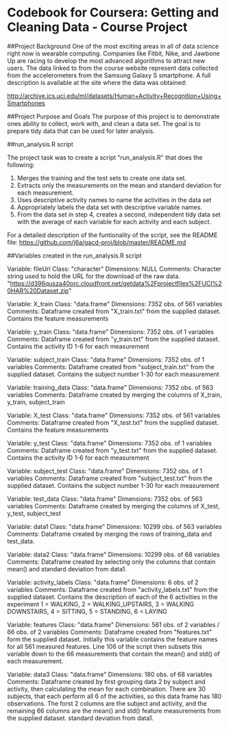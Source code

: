 # Codebook for Coursera: Getting and Cleaning Data - Course Project

##Project Background
One of the most exciting areas in all of data science right now is wearable computing.
Companies like Fitbit, Nike, and Jawbone Up are racing to develop the most advanced algorithms
to attract new users. The data linked to from the course website represent data collected from
the accelerometers from the Samsung Galaxy S smartphone. A full description is available at the
site where the data was obtained: 

http://archive.ics.uci.edu/ml/datasets/Human+Activity+Recognition+Using+Smartphones


##Project Purpose and Goals
The purpose of this project is to demonstrate ones ability to collect, work with, and clean
a data set. The goal is to prepare tidy data that can be used for later analysis. 

##run_analysis.R script

The project task was to create a script "run_analysis.R" that does the following:

1. Merges the training and the test sets to create one data set.
2. Extracts only the measurements on the mean and standard deviation for each measurement. 
3. Uses descriptive activity names to name the activities in the data set
4. Appropriately labels the data set with descriptive variable names. 
5. From the data set in step 4, creates a second, independent tidy data set with the 
average of each variable for each activity and each subject.

For a detailed description of the funtionality of the script, see the README file:
https://github.com/j6a/gacd-proj/blob/master/README.md


##Variables created in the run_analysis.R script

  Variable:		fileUrl
  Class:			"character"
  Dimensions:		NULL
  Comments:		Character string used to hold the URL for the download of the raw data.
				"https://d396qusza40orc.cloudfront.net/getdata%2Fprojectfiles%2FUCI%20HAR%20Dataset.zip"

Variable:		X_train
Class:			"data.frame"
Dimensions:		7352 obs. of 561 variables
Comments:		Dataframe created from "X_train.txt" from the supplied dataset.
				Contains the feature measurements
				
Variable:		y_train
Class:			"data.frame"
Dimensions:		7352 obs. of 1 variables
Comments:		Dataframe created from "y_train.txt" from the supplied dataset.
				Contains the activity ID 1-6 for each measurement

Variable:		subject_train
Class:			"data.frame"
Dimensions:		7352 obs. of 1 variables
Comments:		Dataframe created from "subject_train.txt" from the supplied dataset.
				Contains the subject number 1-30 for each measurement

Variable:		training_data
Class:			"data.frame"
Dimensions:		7352 obs. of 563 variables
Comments:		Dataframe created by merging the columns of X_train, y_train, subject_train

Variable:		X_test
Class:			"data.frame"
Dimensions:		7352 obs. of 561 variables
Comments:		Dataframe created from "X_test.txt" from the supplied dataset.
				Contains the feature measurements
				
Variable:		y_test
Class:			"data.frame"
Dimensions:		7352 obs. of 1 variables
Comments:		Dataframe created from "y_test.txt" from the supplied dataset.
				Contains the activity ID 1-6 for each measurement
				
Variable:		subject_test
Class:			"data.frame"
Dimensions:		7352 obs. of 1 variables
Comments:		Dataframe created from "subject_test.txt" from the supplied dataset.
				Contains the subject number 1-30 for each measurement
				
Variable:		test_data
Class:			"data.frame"
Dimensions:		7352 obs. of 563 variables
Comments:		Dataframe created by merging the columns of X_test, y_test, subject_test

Variable:		data1
Class:			"data.frame"
Dimensions:		10299 obs. of 563 variables
Comments:		Dataframe created by merging the rows of training_data and test_data.

Variable:		data2
Class:			"data.frame"
Dimensions:		10299 obs. of 68 variables
Comments:		Dataframe created by selecting only the columns that contain mean() and
				standard deviation from data1.
				
Variable:		activity_labels
Class:			"data.frame"
Dimensions:		6 obs. of 2 variables
Comments:		Dataframe created from "activity_labels.txt" from the supplied dataset.
				Contains the description of each of the 6 activities in the experiment
				1 = WALKING, 2 = WALKING_UPSTAIRS, 3 = WALKING DOWNSTAIRS, 
				4 = SITTING, 5 = STANDING, 6 = LAYING
				
Variable:		features
Class:			"data.frame"
Dimensions:		561 obs. of 2 variables / 66 obs. of 2 variables
Comments:		Dataframe created from "features.txt" form the supplied dataset.
				Initially this variable contains the feature names for all 561
				measured features.
				Line 106 of the script then subsets this variable down to the
				66 measurements that contain the mean() and std() of each
				measurement.

Variable:		data3
Class:			"data.frame"
Dimensions:		180 obs. of 68 variables
Comments:		Dataframe created by first grouping data 2 by subject and activity, then 
				calculating the mean for each combination.
				There are 30 subjects, that each perform all 6 of the activities, 
				so this data frame has 180 observations.
				The forst 2 columns are the subject and activity, and the remaining
				66 columns are the mean() and std() feature measurements from the 
				supplied dataset.
				standard deviation from data1.
				
				